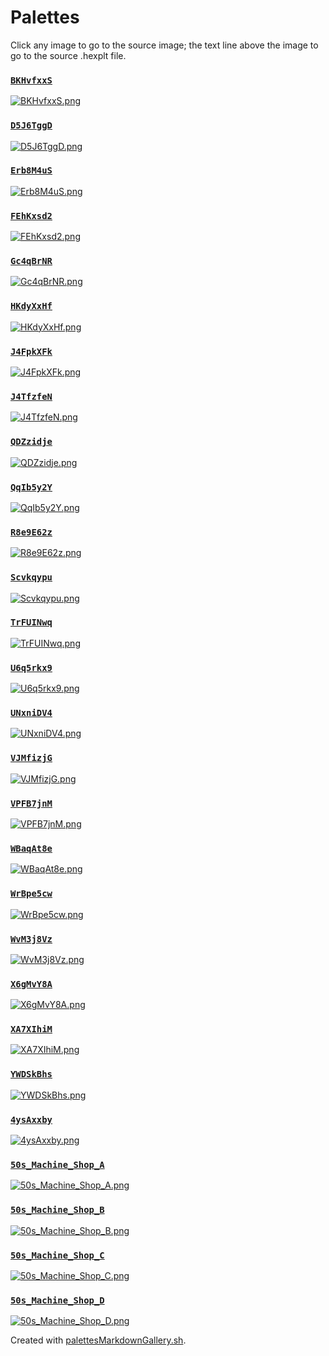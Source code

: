 # Palettes

Click any image to go to the source image; the text line above the image to go to the source .hexplt file.

### [`BKHvfxxS`](BKHvfxxS.hexplt)

[ ![BKHvfxxS.png](BKHvfxxS.png) ](BKHvfxxS.png)

### [`D5J6TggD`](D5J6TggD.hexplt)

[ ![D5J6TggD.png](D5J6TggD.png) ](D5J6TggD.png)

### [`Erb8M4uS`](Erb8M4uS.hexplt)

[ ![Erb8M4uS.png](Erb8M4uS.png) ](Erb8M4uS.png)

### [`FEhKxsd2`](FEhKxsd2.hexplt)

[ ![FEhKxsd2.png](FEhKxsd2.png) ](FEhKxsd2.png)

### [`Gc4qBrNR`](Gc4qBrNR.hexplt)

[ ![Gc4qBrNR.png](Gc4qBrNR.png) ](Gc4qBrNR.png)

### [`HKdyXxHf`](HKdyXxHf.hexplt)

[ ![HKdyXxHf.png](HKdyXxHf.png) ](HKdyXxHf.png)

### [`J4FpkXFk`](J4FpkXFk.hexplt)

[ ![J4FpkXFk.png](J4FpkXFk.png) ](J4FpkXFk.png)

### [`J4TfzfeN`](J4TfzfeN.hexplt)

[ ![J4TfzfeN.png](J4TfzfeN.png) ](J4TfzfeN.png)

### [`QDZzidje`](QDZzidje.hexplt)

[ ![QDZzidje.png](QDZzidje.png) ](QDZzidje.png)

### [`QqIb5y2Y`](QqIb5y2Y.hexplt)

[ ![QqIb5y2Y.png](QqIb5y2Y.png) ](QqIb5y2Y.png)

### [`R8e9E62z`](R8e9E62z.hexplt)

[ ![R8e9E62z.png](R8e9E62z.png) ](R8e9E62z.png)

### [`Scvkqypu`](Scvkqypu.hexplt)

[ ![Scvkqypu.png](Scvkqypu.png) ](Scvkqypu.png)

### [`TrFUINwq`](TrFUINwq.hexplt)

[ ![TrFUINwq.png](TrFUINwq.png) ](TrFUINwq.png)

### [`U6q5rkx9`](U6q5rkx9.hexplt)

[ ![U6q5rkx9.png](U6q5rkx9.png) ](U6q5rkx9.png)

### [`UNxniDV4`](UNxniDV4.hexplt)

[ ![UNxniDV4.png](UNxniDV4.png) ](UNxniDV4.png)

### [`VJMfizjG`](VJMfizjG.hexplt)

[ ![VJMfizjG.png](VJMfizjG.png) ](VJMfizjG.png)

### [`VPFB7jnM`](VPFB7jnM.hexplt)

[ ![VPFB7jnM.png](VPFB7jnM.png) ](VPFB7jnM.png)

### [`WBaqAt8e`](WBaqAt8e.hexplt)

[ ![WBaqAt8e.png](WBaqAt8e.png) ](WBaqAt8e.png)

### [`WrBpe5cw`](WrBpe5cw.hexplt)

[ ![WrBpe5cw.png](WrBpe5cw.png) ](WrBpe5cw.png)

### [`WvM3j8Vz`](WvM3j8Vz.hexplt)

[ ![WvM3j8Vz.png](WvM3j8Vz.png) ](WvM3j8Vz.png)

### [`X6gMvY8A`](X6gMvY8A.hexplt)

[ ![X6gMvY8A.png](X6gMvY8A.png) ](X6gMvY8A.png)

### [`XA7XIhiM`](XA7XIhiM.hexplt)

[ ![XA7XIhiM.png](XA7XIhiM.png) ](XA7XIhiM.png)

### [`YWDSkBhs`](YWDSkBhs.hexplt)

[ ![YWDSkBhs.png](YWDSkBhs.png) ](YWDSkBhs.png)

### [`4ysAxxby`](4ysAxxby.hexplt)

[ ![4ysAxxby.png](4ysAxxby.png) ](4ysAxxby.png)

### [`50s_Machine_Shop_A`](50s_Machine_Shop_A.hexplt)

[ ![50s_Machine_Shop_A.png](50s_Machine_Shop_A.png) ](50s_Machine_Shop_A.png)

### [`50s_Machine_Shop_B`](50s_Machine_Shop_B.hexplt)

[ ![50s_Machine_Shop_B.png](50s_Machine_Shop_B.png) ](50s_Machine_Shop_B.png)

### [`50s_Machine_Shop_C`](50s_Machine_Shop_C.hexplt)

[ ![50s_Machine_Shop_C.png](50s_Machine_Shop_C.png) ](50s_Machine_Shop_C.png)

### [`50s_Machine_Shop_D`](50s_Machine_Shop_D.hexplt)

[ ![50s_Machine_Shop_D.png](50s_Machine_Shop_D.png) ](50s_Machine_Shop_D.png)

Created with [palettesMarkdownGallery.sh](https://github.com/earthbound19/_ebDev/blob/master/scripts/imgAndVideo/palettesMarkdownGallery.sh).